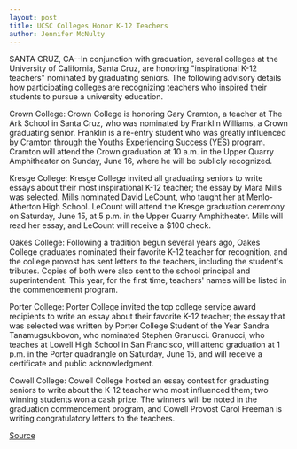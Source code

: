 ```yaml
---
layout: post
title: UCSC Colleges Honor K-12 Teachers
author: Jennifer McNulty
---
```


SANTA CRUZ, CA--In conjunction with graduation, several colleges  at the University of California, Santa Cruz, are honoring  "inspirational K-12 teachers" nominated by graduating seniors. The  following advisory details how participating colleges are  recognizing teachers who inspired their students to pursue a  university education.

Crown College: Crown College is honoring Gary Cramton, a teacher at  The Ark School in Santa Cruz, who was nominated by Franklin  Williams, a Crown graduating senior. Franklin is a re-entry student  who was greatly influenced by Cramton through the Youths  Experiencing Success (YES) program. Cramton will attend the Crown  graduation at 10 a.m. in the Upper Quarry Amphitheater on Sunday,  June 16, where he will be publicly recognized.

Kresge College: Kresge College invited all graduating seniors to  write essays about their most inspirational K-12 teacher; the essay  by Mara Mills was selected. Mills nominated David LeCount, who  taught her at Menlo-Atherton High School. LeCount will attend the  Kresge graduation ceremony on Saturday, June 15, at 5 p.m. in the  Upper Quarry Amphitheater. Mills will read her essay, and LeCount  will receive a $100 check.

Oakes College: Following a tradition begun several years ago, Oakes  College graduates nominated their favorite K-12 teacher for  recognition, and the college provost has sent letters to the teachers,  including the student's tributes. Copies of both were also sent to the  school principal and superintendent. This year, for the first time,  teachers' names will be listed in the commencement program.

Porter College: Porter College invited the top college service award  recipients to write an essay about their favorite K-12 teacher; the  essay that was selected was written by Porter College Student of  the Year Sandra Tanamugsukbovon, who nominated Stephen Granucci.  Granucci, who teaches at Lowell High School in San Francisco, will  attend graduation at 1 p.m. in the Porter quadrangle on Saturday,  June 15, and will receive a certificate and public acknowledgment.

Cowell College: Cowell College hosted an essay contest for  graduating seniors to write about the K-12 teacher who most  influenced them; two winning students won a cash prize. The  winners will be noted in the graduation commencement program, and  Cowell Provost Carol Freeman is writing congratulatory letters to  the teachers.

[Source](http://www1.ucsc.edu/news_events/press_releases/archive/95-96/06-96/061196-UCSC_grads_honor_in.html "Permalink to 061196-UCSC_grads_honor_in")
